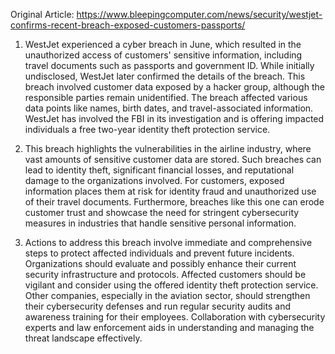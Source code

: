 Original Article: https://www.bleepingcomputer.com/news/security/westjet-confirms-recent-breach-exposed-customers-passports/

1) WestJet experienced a cyber breach in June, which resulted in the unauthorized access of customers' sensitive information, including travel documents such as passports and government ID. While initially undisclosed, WestJet later confirmed the details of the breach. This breach involved customer data exposed by a hacker group, although the responsible parties remain unidentified. The breach affected various data points like names, birth dates, and travel-associated information. WestJet has involved the FBI in its investigation and is offering impacted individuals a free two-year identity theft protection service.

2) This breach highlights the vulnerabilities in the airline industry, where vast amounts of sensitive customer data are stored. Such breaches can lead to identity theft, significant financial losses, and reputational damage to the organizations involved. For customers, exposed information places them at risk for identity fraud and unauthorized use of their travel documents. Furthermore, breaches like this one can erode customer trust and showcase the need for stringent cybersecurity measures in industries that handle sensitive personal information.

3) Actions to address this breach involve immediate and comprehensive steps to protect affected individuals and prevent future incidents. Organizations should evaluate and possibly enhance their current security infrastructure and protocols. Affected customers should be vigilant and consider using the offered identity theft protection service. Other companies, especially in the aviation sector, should strengthen their cybersecurity defenses and run regular security audits and awareness training for their employees. Collaboration with cybersecurity experts and law enforcement aids in understanding and managing the threat landscape effectively.